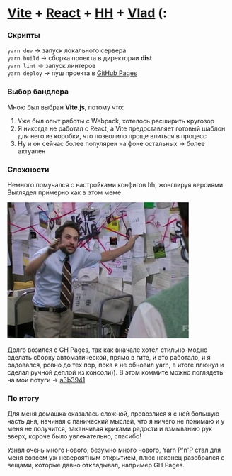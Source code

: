 # [Vite](https://vitejs.dev) + [React](https://react.dev) + [HH](https://hh.ru/) + [Vlad](https://vladpetrov.me) (:

### Скрипты

`yarn dev` → запуск локального сервера \
`yarn build` → сборка проекта в директории **dist** \
`yarn lint` → запуск линтеров \
`yarn deploy` → пуш проекта в [GitHub Pages](https://grafv1ad.github.io/hh-school-env/)

### Выбор бандлера

Мною был выбран **Vite.js**, потому что:
1. Уже был опыт работы с Webpack, хотелось расширить кругозор
2. Я никогда не работал с React, а Vite предоставляет готовый шаблон для него из коробки, что позволило проще влиться в процесс
3. Ну и он сейчас более популярен на фоне остальных → более актуален

### Сложности

Немного помучался с настройками конфигов hh, жонглируя версиями. \
Выглядел примерно как в этом меме:

![мем](public/meme.jpg) 

Долго возился с GH Pages, так как вначале хотел стильно-модно сделать сборку автоматической, прямо в гите, и это работало, и я радовался, ровно до тех пор, пока я не обновил yarn, в итоге плюнул и сделал ручной деплой из консоли)). В этом коммите можно поглядеть на мои потуги → [a3b3941](https://github.com/grafv1ad/hh-school-env/commit/a3b3941)

### По итогу

Для меня домашка оказалась сложной, провозлися я с ней большую часть дня, начиная с панический мыслей, что я ничего не понимаю и у меня не получится, заканчивая криками радости и взмыванию рук вверх, короче было увлекательно, спасибо!

Узнал очень много нового, безумно много нового, Yarn P'n'P cтал для меня совсем уж невероятным открытием, плюс наконец разобрался с вещами, которые давно откладывал, например GH Pages.